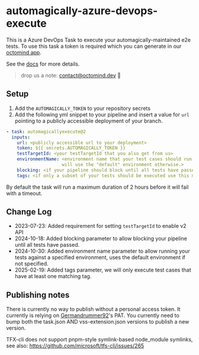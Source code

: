 # automagically-azure-devops-execute

This is a Azure DevOps Task to execute your automagically-maintained e2e tests.
To use this task a token is required which you can generate in our [octomind app](https://app.octomind.dev).

See the [docs](https://octomind.dev/docs) for more details.

> drop us a note: <contact@octomind.dev> 🐙

## Setup

1. Add the `AUTOMAGICALLY_TOKEN` to your repository secrets
2. Add the following yml snippet to your pipeline and insert a value for `url` pointing to a publicly accessible
   deployment of your branch.

```yml
- task: automagicallyexecute@2
  inputs:
    url: <publicly accessible url to your deployment>
    token: ${{ secrets.AUTOMAGICALLY_TOKEN }}
    testTargetId: <your testTargetId that you also get from us>
    environmentName: <environment name that your test cases should run against. optional, 
                     will use the "default" environment otherwise.>
    blocking: <if your pipeline should block until all tests have passed, optional, defaults to false>
    tags: <if only a subset of your tests should be executed use this multiline string, with one tag per line>
```

By default the task will run a maximum duration of 2 hours before it will fail with a timeout.

## Change Log

- 2023-07-23: Added requirement for setting `testTargetId` to enable v2 API
- 2024-10-18: Added blocking parameter to allow blocking your pipeline until all tests have passed.
- 2024-10-30: Added environment name parameter to allow running your tests against a specified environment, uses the
  default environment if not specified.
- 2025-02-19: Added tags parameter, we will only execute test cases that have at least one matching tag.

## Publishing notes

There is currently no way to publish without a personal access token. It currently is relying
on [Germandrummer92](https://github.com/Germandrummer92)'s PAT.
You currently need to bump both the task.json AND vss-extension.json versions to publish a new version.

TFX-cli does not support pnpm-style symlink-based node_module symlinks, see
also: <https://github.com/microsoft/tfs-cli/issues/265>
